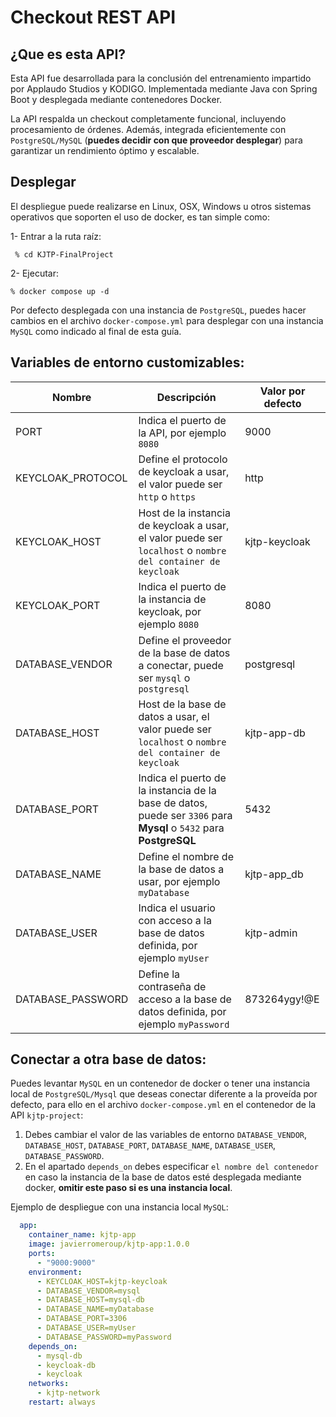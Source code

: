 # Checkout REST API

¿Que es esta API?
----------------
Esta API fue desarrollada para la conclusión del entrenamiento impartido por Applaudo Studios y KODIGO.
Implementada mediante Java con Spring Boot y desplegada mediante contenedores Docker.

La API respalda un checkout completamente funcional, incluyendo procesamiento de órdenes.
Además, integrada eficientemente con `PostgreSQL/MySQL` (**puedes decidir con que proveedor desplegar**) para garantizar un rendimiento óptimo y escalable.

Desplegar
---------
El despliegue puede realizarse en Linux, OSX, Windows u otros sistemas operativos que soporten el uso de docker,
es tan simple como:

1- Entrar a la ruta raíz:
   
     % cd KJTP-FinalProject

2- Ejecutar:
    
    % docker compose up -d

Por defecto desplegada con una instancia de `PostgreSQL`, puedes hacer cambios en el archivo `docker-compose.yml` para desplegar con una instancia `MySQL` como indicado al final de esta guía.


Variables de entorno customizables:
-----------------------------------

| Nombre              | Descripción                                                                                                        | Valor por defecto |
|---------------------|--------------------------------------------------------------------------------------------------------------------|-------------------|
| PORT                | Indica el puerto de la API, por ejemplo `8080`                                                                     | 9000              |
| KEYCLOAK_PROTOCOL   | Define el protocolo de keycloak a usar, el valor puede ser `http` o  `https`                                       | http              |
| KEYCLOAK_HOST       | Host de la instancia de keycloak a usar, el valor puede ser `localhost` o `nombre del container de keycloak`       | kjtp-keycloak     |
| KEYCLOAK_PORT       | Indica el puerto de la instancia de keycloak, por ejemplo `8080`                                                   | 8080              |
| DATABASE_VENDOR     | Define el proveedor de la base de datos a conectar, puede ser `mysql` o `postgresql`                               | postgresql        |
| DATABASE_HOST       | Host de la base de datos a usar, el valor puede ser `localhost` o `nombre del container de keycloak`               | kjtp-app-db       |
| DATABASE_PORT       | Indica el puerto de la instancia de la base de datos, puede ser `3306` para **Mysql** o `5432` para **PostgreSQL** | 5432              |
| DATABASE_NAME       | Define el nombre de la base de datos a usar, por ejemplo `myDatabase`                                              | kjtp-app_db       |
| DATABASE_USER       | Indica el usuario con acceso a la base de datos definida, por ejemplo `myUser`                                     | kjtp-admin        |
| DATABASE_PASSWORD   | Define la contraseña de acceso a la base de datos definida, por ejemplo `myPassword`                               | 873264ygy!@E      |

Conectar a otra base de datos:
------------------------------
Puedes levantar `MySQL` en un contenedor de docker o tener una instancia local de `PostgreSQL/Mysql` que deseas conectar
diferente a la proveída por defecto, para ello en el archivo `docker-compose.yml` en el contenedor de la API `kjtp-project`: 

1. Debes cambiar el valor de las variables de entorno `DATABASE_VENDOR`, `DATABASE_HOST`, `DATABASE_PORT`, `DATABASE_NAME`, `DATABASE_USER`, `DATABASE_PASSWORD`.
2. En el apartado `depends_on` debes especificar `el nombre del contenedor` en caso la instancia de la base de datos esté desplegada mediante docker, **omitir este paso si es una instancia local**.

Ejemplo de despliegue con una instancia local `MySQL`:

```yml
  app:
    container_name: kjtp-app
    image: javierromeroup/kjtp-app:1.0.0
    ports:
      - "9000:9000"
    environment:
      - KEYCLOAK_HOST=kjtp-keycloak
      - DATABASE_VENDOR=mysql
      - DATABASE_HOST=mysql-db
      - DATABASE_NAME=myDatabase
      - DATABASE_PORT=3306
      - DATABASE_USER=myUser
      - DATABASE_PASSWORD=myPassword
    depends_on:
      - mysql-db
      - keycloak-db
      - keycloak
    networks:
      - kjtp-network
    restart: always
```


